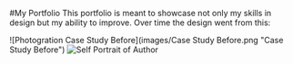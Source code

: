 #My Portfolio
This portfolio is meant to showcase not only my skills in design but my ability to improve. Over time the design went from this:

![Photogration Case Study Before](images/Case Study Before.png "Case Study Before")
<img styles="max-width:600px; float:left;" alt="Self Portrait of Author" src=images/Case Study Before.png>
